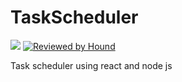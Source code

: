 # TaskScheduler
[![](https://img.shields.io/badge/development-in%20progress-blue.svg)]()
[![Reviewed by Hound](https://img.shields.io/badge/Reviewed_by-Hound-8E64B0.svg)](https://houndci.com)

Task scheduler using react and node js
